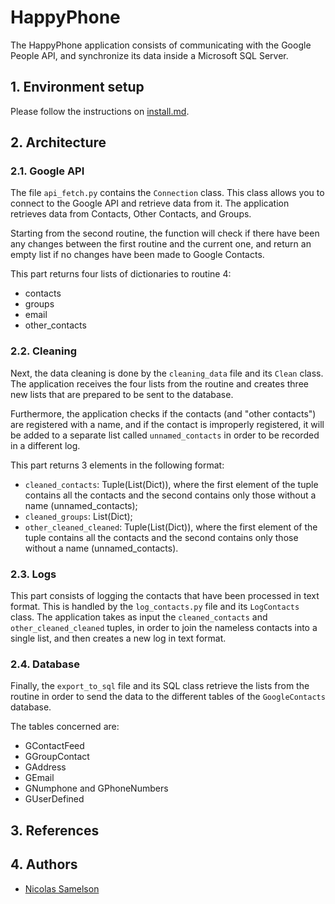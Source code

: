 # HappyPhone
The HappyPhone application consists of communicating with the Google People API, and synchronize its data inside a Microsoft SQL Server.

## 1. Environment setup

Please follow the instructions on [install.md](install.md).

## 2. Architecture

### 2.1. Google API

The file `api_fetch.py` contains the `Connection` class. This class allows you to connect to the Google API and retrieve data from it. The application retrieves data from Contacts, Other Contacts, and Groups.

Starting from the second routine, the function will check if there have been any changes between the first routine and the current one, and return an empty list if no changes have been made to Google Contacts.

This part returns four lists of dictionaries to routine 4:
- contacts
- groups
- email
- other_contacts

### 2.2. Cleaning

Next, the data cleaning is done by the `cleaning_data` file and its `Clean` class. The application receives the four lists from the routine and creates three new lists that are prepared to be sent to the database.

Furthermore, the application checks if the contacts (and "other contacts") are registered with a name, and if the contact is improperly registered, it will be added to a separate list called `unnamed_contacts` in order to be recorded in a different log.

This part returns 3 elements in the following format:
- `cleaned_contacts`: Tuple(List(Dict)), where the first element of the tuple contains all the contacts and the second contains only those without a name (unnamed_contacts);
- `cleaned_groups`: List(Dict);
- `other_cleaned_cleaned`: Tuple(List(Dict)), where the first element of the tuple contains all the contacts and the second contains only those without a name (unnamed_contacts).

### 2.3. Logs

This part consists of logging the contacts that have been processed in text format. This is handled by the `log_contacts.py` file and its `LogContacts` class. The application takes as input the `cleaned_contacts` and `other_cleaned_cleaned` tuples, in order to join the nameless contacts into a single list, and then creates a new log in text format.

### 2.4. Database

Finally, the `export_to_sql` file and its SQL class retrieve the lists from the routine in order to send the data to the different tables of the `GoogleContacts` database.

The tables concerned are:

- GContactFeed
- GGroupContact
- GAddress
- GEmail
- GNumphone and GPhoneNumbers
- GUserDefined

## 3. References

## 4. Authors
- [Nicolas Samelson](https://github.com/nsamelson)